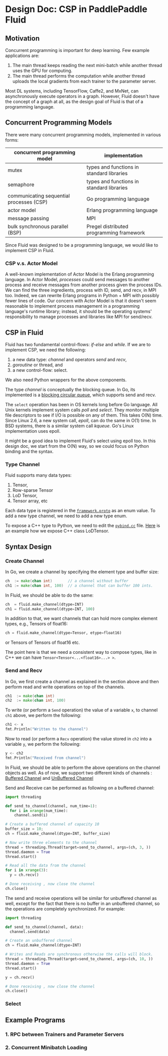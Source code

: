 # Design Doc: CSP in PaddlePaddle Fluid

## Motivation

Concurrent programming is important for deep learning.  Few example applications are:

1.  The main thread keeps reading the next mini-batch while another thread uses the GPU for computing.
2.  The main thread performs the computation while another thread uploads the local gradients from each trainer to the parameter server.

Most DL systems, including TensorFlow, Caffe2, and MxNet, can asynchronously execute operators in a graph. However, Fluid doesn't have the concept of a graph at all, as the design goal of Fluid is that of a programming language.

## Concurrent Programming Models

There were many concurrent programming models, implemented in various forms:

| concurrent programming model | implementation |
|-----|-----|
| mutex | types and functions in standard libraries |
| semaphore | types and functions in standard libraries |
| communicating sequential processes (CSP) | Go programming language |
| actor model | Erlang programming language |
| message passing | MPI |
| bulk synchronous parallel (BSP) | Pregel distributed programming framework |

Since Fluid was designed to be a programming language, we would like to implement CSP in Fluid.

### CSP v.s. Actor Model

A well-known implementation of Actor Model is the Erlang programming language.  In Actor Model, *processes* could send messages to another process and receive messages from another process given the process IDs.  We can find the three ingredients, process with ID, send, and recv, in MPI too.  Indeed, we can rewrite Erlang programs in Python + MPI with possibly fewer lines of code.  Our concern with Actor Model is that it doesn't seem reasonable to implement process management in a programming language's runtime library; instead, it should be the operating systems' responsibility to manage processes and libraries like MPI for send/recv.

## CSP in Fluid

Fluid has two fundamental control-flows: *if-else* and *while*.  If we are to implement CSP, we need the following:

1. a new data type: *channel* and operators *send* and *recv*,
1. *goroutine* or thread, and
1. a new control-flow: select.

We also need Python wrappers for the above components.

The type *channel* is conceptually the blocking queue.  In Go, its implemented is a [blocking circular queue](https://github.com/golang/go/blob/68ce117cf17b8debf5754bfd476345779b5b6616/src/runtime/chan.go#L31-L50), which supports send and recv.

The `select` operation has been in OS kernels long before Go language.  All Unix kernels implement system calls *poll* and *select*.  They monitor multiple file descriptors to see if I/O is possible on any of them.  This takes O(N) time.  Since Linux 2.6, a new system call, *epoll*, can do the same in O(1) time.  In BSD systems, there is a similar system call *kqueue*.  Go's Linux implementation uses epoll.

It might be a good idea to implement Fluid's select using epoll too.  In this design doc, we start from the O(N) way, so we could focus on Python binding and the syntax.

### Type Channel

Fluid supports many data types:

1. Tensor,
1. Row-sparse Tensor
1. LoD Tensor,
1. Tensor array, etc

Each data type is registered in the [`framework.proto`](https://github.com/PaddlePaddle/Paddle/blob/develop/paddle/framework/framework.proto#L117-L127) as an enum value.  To add a new type channel, we need to add a new type enum.

To expose a C++ type to Python, we need to edit the [`pybind.cc`](https://github.com/PaddlePaddle/Paddle/blob/develop/paddle/pybind/pybind.cc) file.  [Here](https://github.com/PaddlePaddle/Paddle/blob/develop/paddle/pybind/pybind.cc#L120-L164) is an example how we expose C++ class LoDTensor.

## Syntax Design

### Create Channel

In Go, we create a channel by specifying the element type and buffer size:

```go
ch  := make(chan int)       // a channel without buffer
ch1 := make(chan int, 100)  // a channel that can buffer 100 ints.
```

In Fluid, we should be able to do the same:

```python
ch  = fluid.make_channel(dtype=INT)
ch1 = fluid.make_channel(dtype=INT, 100)
```

In addition to that, we want channels that can hold more complex element types, e.g., Tensors of float16:

```python
ch = fluid.make_channel(dtype=Tensor, etype=float16)
```

or Tensors of Tensors of float16 etc.

The point here is that we need a consistent way to compose types, like in C++ we can have `Tensor<Tensor<...<float16>...> >`.

### Send and Recv

In Go, we first create a channel as explained in the section above and then perform read and write operations on top of the channels.

```go
ch1  := make(chan int)       
ch2  := make(chan int, 100)
```

To write (or perform a `Send` operation) the value of a variable `x`, to channel `ch1` above, we perform the following:

```go
ch1 <- x
fmt.Println("Written to the channel")
```
Now to read (or perform a `Recv` operation) the value stored in `ch2` into a variable `y`, we perform the following:

```go
y <- ch2
fmt.Println("Received from channel")
```

In Fluid, we should be able to perform the above operations on the channel objects as well. As of now, we support two different kinds of channels : [Buffered Channel](https://github.com/PaddlePaddle/Paddle/blob/develop/paddle/framework/details/buffered_channel.h) and [UnBuffered Channel](https://github.com/PaddlePaddle/Paddle/blob/develop/paddle/framework/details/unbuffered_channel.h)

Send and Receive can be performed as following on a buffered channel:

```python
import threading

def send_to_channel(channel, num_time=1):
  for i in xrange(num_time):
    channel.send(i)

# Create a buffered channel of capacity 10
buffer_size = 10;
ch = fluid.make_channel(dtype=INT, buffer_size)

# Now write three elements to the channel
thread = threading.Thread(target=send_to_channel, args=(ch, 3, ))
thread.daemon = True
thread.start()

# Read all the data from the channel
for i in xrange(3):
  y = ch.recv()

# Done receiving , now close the channel
ch.close()
```

The send and receive operations will be similar for unbuffered channel as well, except for the fact that there is no buffer in an unbuffered channel, so the operations are completely synchronized. For example:

```python
import threading

def send_to_channel(channel, data):
  channel.send(data)

# Create an unbuffered channel
ch = fluid.make_channel(dtype=INT)

# Writes and Reads are synchronous otherwise the calls will block.
thread = threading.Thread(target=send_to_channel, args=(ch, 10, ))
thread.daemon = True
thread.start()

y = ch.recv()

# Done receiving , now close the channel
ch.close()
```

### Select

## Example Programs

### 1. RPC between Trainers and Parameter Servers

### 2. Concurrent Minibatch Loading
